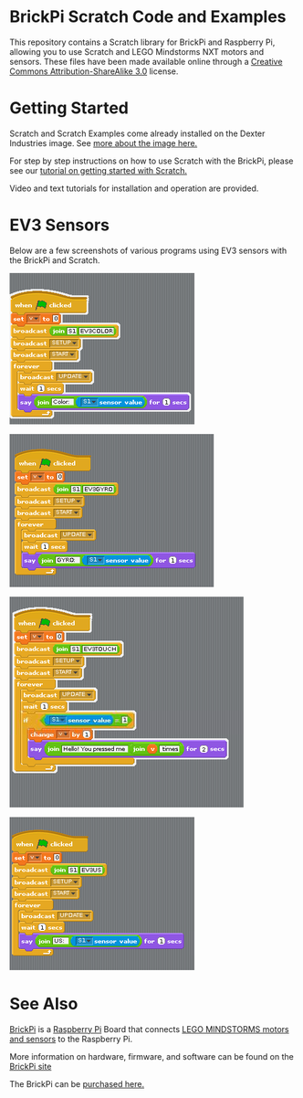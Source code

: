 BrickPi Scratch Code and Examples
===================

This repository contains a Scratch library for BrickPi and Raspberry Pi, allowing you to use Scratch and LEGO Mindstorms NXT motors and sensors.
These files have been made available online through a [Creative Commons Attribution-ShareAlike 3.0](http://creativecommons.org/licenses/by-sa/3.0/) license.

Getting Started
============

Scratch and Scratch Examples come already installed on the Dexter Industries image.  See [more about the image here.](http://www.dexterindustries.com/BrickPi/getting-started/pi-prep/)

For step by step instructions on how to use Scratch with the BrickPi, please see our [tutorial on getting started with Scratch.](http://www.dexterindustries.com/BrickPi/program-it/scratch/)

Video and text tutorials for installation and operation are provided.

EV3 Sensors
============
Below are a few screenshots of various programs using EV3 sensors with the BrickPi and Scratch.

![EV3 Color Sensor](EV3_Color_on_S1.PNG)

![EV3 Gyroscope Sensor](EV3_Gyro_on_S1.PNG)

![EV3 Touch Sensor](EV3_Touch_on_S1.PNG)

![EV3 Ultrasonic Sensor](EV3_Ultrasonic_Sensor_on_S1.PNG)

See Also
========

[BrickPi](http://www.dexterindustries.com/brickpi) is a [Raspberry Pi](http://www.raspberrypi.org) Board that connects [LEGO MINDSTORMS motors and sensors](http://mindstorms.lego.com) to the Raspberry Pi.

More information on hardware, firmware, and software can be found on the [BrickPi site](http://www.dexterindustries.com/BrickPi)

The BrickPi can be [purchased here.](http://www.dexterindustries.com/BrickPi.html)
